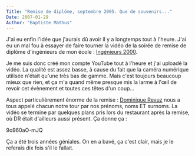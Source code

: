 ```yaml
---
Title: "Remise de diplôme, septembre 2005. Que de souvenirs..."
Date: 2007-01-29
Author: "Baptiste Mathus"
---
```




J'ai eu enfin l'idée que j'aurais dû avoir il y a longtemps tout à
l'heure. J'ai eu un mal fou à essayer de faire tourner la vidéo de la
soirée de remise de diplôme d'ingénieurs de mon école : [Ingénieurs
2000](http://www.ingenieurs2000.com).

Je me suis donc créé mon compte YouTube tout à l'heure et j'ai uploadé
la vidéo. La qualité est assez basse, à cause du fait que la caméra
numérique utilisée n'était qu'une très bas de gamme. Mais c'est toujours
beaucoup mieux que rien, et ça m'a quand même presque mis la larme à
l'œil de revoir cet évènement et toutes ces têtes d'un coup...

Aspect particulièrement énorme de la remise : [Dominique
Revuz](http://www-igm.univ-mlv.fr/%7Edr/) nous a tous appelé chacun
notre tour par nos prénoms, noms ET surnoms. La vidéo se termine par
quelques plans pris lors du restaurant après la remise, où DR était
d'ailleurs aussi présent. Ça donne ça :

[](http://www.youtube.com/watch?v=9o960aO-mJ)

9o960aO-mJQ

Ça a été trois années géniales. On en a bavé, ça c'est clair, mais je le
referais dix fois s'il le fallait.

